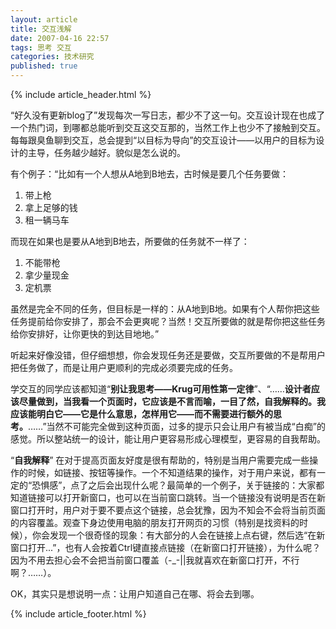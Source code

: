 ```yaml
---
layout: article
title: 交互浅解
date: 2007-04-16 22:57
tags: 思考 交互
categories: 技术研究
published: true
---
```


{% include article_header.html %}

“好久没有更新blog了”发现每次一写日志，都少不了这一句。交互设计现在也成了一个热门词，到哪都总能听到交互这交互那的，当然工作上也少不了接触到交互。每每跟臭鱼聊到交互，总会提到“以目标为导向”的交互设计——以用户的目标为设计的主导，任务越少越好。貌似是怎么说的。

有个例子：“比如有一个人想从A地到B地去，古时候是要几个任务要做：

1. 带上枪
2. 拿上足够的钱
3. 租一辆马车

而现在如果也是要从A地到B地去，所要做的任务就不一样了：

1. 不能带枪
2. 拿少量现金
3. 定机票

虽然是完全不同的任务，但目标是一样的：从A地到B地。如果有个人帮你把这些任务提前给你安排了，那会不会更爽呢？当然！交互所要做的就是帮你把这些任务给你安排好，让你更快的到达目地地。”

听起来好像没错，但仔细想想，你会发现任务还是要做，交互所要做的不是帮用户把任务做了，而是让用户更顺利的完成必须要完成的任务。

学交互的同学应该都知道“**别让我思考——Krug可用性第一定律**”、“……**设计者应该尽量做到，当我看一个页面时，它应该是不言而喻，一目了然，自我解释的。我应该能明白它——它是什么意思，怎样用它——而不需要进行额外的思考。**……”当然不可能完全做到这种页面，过多的提示只会让用户有被当成“白痴”的感觉。所以整站统一的设计，能让用户更容易形成心理模型，更容易的自我帮助。

“**自我解释**” 在对于提高页面友好度是很有帮助的，特别是当用户需要完成一些操作的时候，如链接、按钮等操作。一个不知道结果的操作，对于用户来说，都有一定的“恐惧感”，点了之后会出现什么呢？最简单的一个例子，关于链接的：大家都知道链接可以打开新窗口，也可以在当前窗口跳转。当一个链接没有说明是否在新窗口打开时，用户对于要不要点这个链接，总会犹豫，因为不知会不会将当前页面的内容覆盖。观查下身边使用电脑的朋友打开网页的习惯（特别是找资料的时候），你会发现一个很奇怪的现象：有大部分的人会在链接上点右键，然后选“在新窗口打开...”，也有人会按着Ctrl键直接点链接（在新窗口打开链接），为什么呢？因为不用去担心会不会把当前窗口覆盖（-_-\|\|我就喜欢在新窗口打开，不行啊？……）。

OK，其实只是想说明一点：让用户知道自己在哪、将会去到哪。

{% include article_footer.html %}

